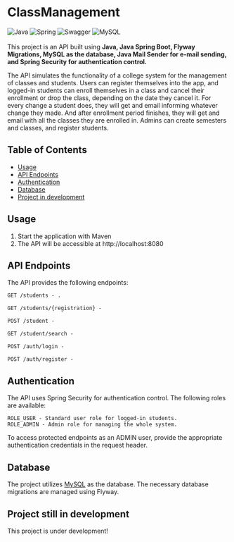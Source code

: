 # ClassManagement


![Java](https://img.shields.io/badge/java-%23ED8B00.svg?style=for-the-badge&logo=openjdk&logoColor=white)
![Spring](https://img.shields.io/badge/spring-%236DB33F.svg?style=for-the-badge&logo=spring&logoColor=white)
![Swagger](https://img.shields.io/badge/-Swagger-%23Clojure?style=for-the-badge&logo=swagger&logoColor=white)
![MySQL](https://img.shields.io/badge/mysql-%2300f.svg?style=for-the-badge&logo=mysql&logoColor=white)&nbsp;<br><br>
This project is an API built using **Java, Java Spring Boot, Flyway Migrations, MySQL as the database, Java Mail Sender for e-mail sending, and Spring Security for authentication control.**

The API simulates the functionality of a college system for the management of classes and students. Users can register themselves into the app, and logged-in students can enroll themselves in a class and cancel their enrollment or drop the class, depending on the date they cancel it. For every change a student does, they will get and email informing whatever change they made. And after enrollment period finishes, they will get and email with all the classes they are enrolled in. Admins can create semesters and classes, and register students. 

## Table of Contents

- [Usage](#usage)
- [API Endpoints](#api-endpoints)
- [Authentication](#authentication)
- [Database](#database)
- [Project in development](#project-still-in-development)


## Usage

1. Start the application with Maven
2. The API will be accessible at http://localhost:8080


## API Endpoints
The API provides the following endpoints:

```markdown
GET /students - .

GET /students/{registration} - 

POST /student -

GET /student/search - 

POST /auth/login - 

POST /auth/register - 

```

## Authentication
The API uses Spring Security for authentication control. The following roles are available:

```
ROLE_USER - Standard user role for logged-in students.
ROLE_ADMIN - Admin role for managing the whole system.
```
To access protected endpoints as an ADMIN user, provide the appropriate authentication credentials in the request header.

## Database
The project utilizes [MySQL](https://www.mysql.com) as the database. The necessary database migrations are managed using Flyway.


## Project still in development

This project is under development!

